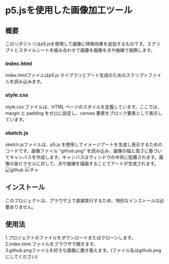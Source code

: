 # p5.jsを使用した画像加工ツール
## 概要
このリポジトリはp5.jsを使用して画像に特殊効果を追加するものです。スクリプトとスタイルシートを組み合わせて画像を画像を点や曲線で装飾します。
### index.html
index.htmlファイルはp5.js ライブラリとアート生成のためのスクリプトファイルを読み込みます。
### style.css
style.css ファイルは、HTML ページのスタイルを定義しています。ここでは、margin と padding をゼロに設定し、canvas 要素をブロック要素として表示しています。
### sketch.js 
sketch.jsファイルは、p5.js を使用してイメージアートを生成し表示するためのコードです。画像ファイル "github.png" を読み込み、画像の幅と高さに基づいてキャンバスを作成します。キャンバスはウィンドウの中央に配置されます。画像の各ピクセルに対して、点や曲線を描画することでアートが生成されます。<br>
![github](https://github.com/Zakuro890/p5.js-challenge/assets/102887065/060c98e4-d059-469c-89dd-48e77209eacc)
![チャ](https://github.com/Zakuro890/p5.js-challenge/assets/102887065/5cd1b9c2-0fff-4265-9b9c-ca9f73eaa9f3)

## インストール
このプロジェクトは、ブラウザ上で直接実行するため、特別なインストールは必要ありません。

## 使用法
1.プロジェクトのファイルをダウンロードまたはクローンします。<br>
2.index.html ファイルをブラウザで開きます。<br>
3.github.pngファイルを好きな画像に置き換えます。(ファイル名はgithub.pngにしてください)<br>
